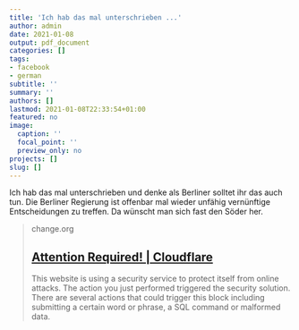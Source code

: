 ```yaml
---
title: 'Ich hab das mal unterschrieben ...'
author: admin
date: 2021-01-08
output: pdf_document
categories: []
tags:
- facebook
- german
subtitle: ''
summary: ''
authors: []
lastmod: 2021-01-08T22:33:54+01:00
featured: no
image:
  caption: ''
  focal_point: ''
  preview_only: no
projects: []
slug: []
---
```

Ich hab das mal unterschrieben und denke als Berliner solltet ihr das auch tun. Die Berliner Regierung ist offenbar mal wieder unfähig vernünftige Entscheidungen zu treffen. Da wünscht man sich fast den Söder her.
> change.org
> ## [Attention Required! | Cloudflare](http://chng.it/nfjndtK2js)
>
>This website is using a security service to protect itself from online attacks. The action you just performed triggered the security solution. There are several actions that could trigger this block including submitting a certain word or phrase, a SQL command or malformed data.

